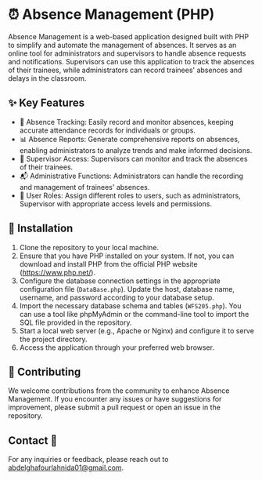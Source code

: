 # ⏰ Absence Management (PHP)

Absence Management is a web-based application designed  built with PHP to simplify and automate the management of absences. It serves as an online tool for administrators and supervisors to handle absence requests and notifications.
Supervisors can use this application to track the absences of their trainees, while administrators can record trainees' absences and delays in the classroom.

## ✨ Key Features  

- 📝 Absence Tracking: Easily record and monitor absences, keeping accurate attendance records for individuals or groups.
- 📊 Absence Reports: Generate comprehensive reports on absences, enabling administrators to analyze trends and make informed decisions.
- 📅 Supervisor Access: Supervisors can monitor and track the absences of their trainees.
- 📬 Administrative Functions: Administrators can handle the recording and management of trainees' absences.
- 👥 User Roles: Assign different roles to users, such as administrators, Supervisor with appropriate access levels and permissions.

## 🚀 Installation

1. Clone the repository to your local machine.
2. Ensure that you have PHP installed on your system. If not, you can download and install PHP from the official PHP website (https://www.php.net/).
3. Configure the database connection settings in the appropriate configuration file (`DataBase.php`). Update the host, database name, username, and password according to your database setup.
4. Import the necessary database schema and tables (`WFS205.php`). You can use a tool like phpMyAdmin or the command-line tool to import the SQL file provided in the repository.
5. Start a local web server (e.g., Apache or Nginx) and configure it to serve the project directory.
6. Access the application through your preferred web browser.

## 🤝 Contributing

We welcome contributions from the community to enhance Absence Management. If you encounter any issues or have suggestions for improvement, please submit a pull request or open an issue in the repository.

## Contact 📧

For any inquiries or feedback, please reach out to abdelghafourlahnida01@gmail.com.


